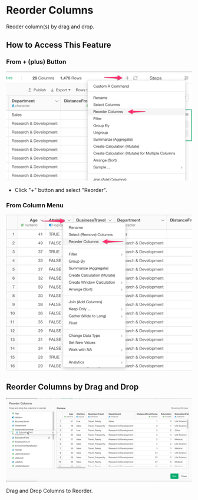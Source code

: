 # Reorder Columns
Reoder column(s) by drag and drop.

## How to Access This Feature

### From + (plus) Button
![](images/command-reorder-menu.png)

* Click "+" button and select "Reorder".

### From Column Menu
![](images/command-reorder-column-menu.png)


## Reorder Columns by Drag and Drop

![](images/reorder-columns.png)

Drag and Drop Columns to Reorder.
